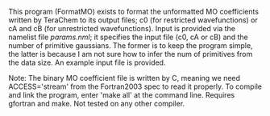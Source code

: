 This program (FormatMO) exists to format the unformatted MO coefficients written by TeraChem to its output files; c0 (for restricted wavefunctions) or cA and cB (for unrestricted wavefunctions). Input is provided via the namelist file *params.nml*; it specifies the input file (c0, cA or cB) and the number of primitive gaussians. The former is to keep the program simple, the latter is because I am not sure how to infer the num of primitives from the data size. An example input file is provided.

Note: The binary MO coefficient file is written by C, meaning we need ACCESS='stream' from the Fortran2003 spec to read it properly.
To compile and link the program, enter 'make all' at the command line. Requires gfortran and make. Not tested on any other compiler.
